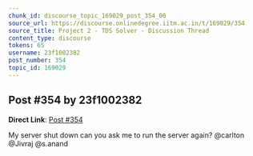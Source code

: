 ```yaml
---
chunk_id: discourse_topic_169029_post_354_00
source_url: https://discourse.onlinedegree.iitm.ac.in/t/169029/354
source_title: Project 2 - TDS Solver - Discussion Thread
content_type: discourse
tokens: 65
username: 23f1002382
post_number: 354
topic_id: 169029
---
```


## Post #354 by 23f1002382

**Direct Link**: [Post #354](https://discourse.onlinedegree.iitm.ac.in/t/169029/354)

My server shut down can you ask me to run the server again? @carlton @Jivraj @s.anand
